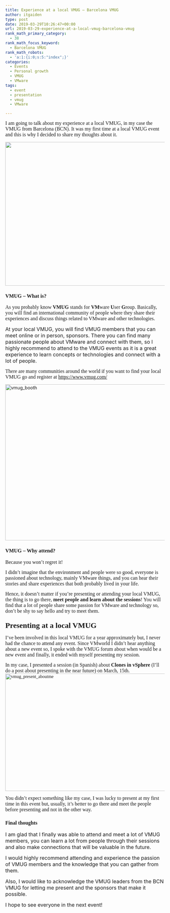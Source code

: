 ```yaml
---
title: Experience at a local VMUG – Barcelona VMUG
author: itgaiden
type: post
date: 2019-03-29T10:26:47+00:00
url: 2019-03-29-experience-at-a-local-vmug-barcelona-vmug
rank_math_primary_category:
  - 38
rank_math_focus_keyword:
  - Barcelona VMUG
rank_math_robots:
  - 'a:1:{i:0;s:5:"index";}'
categories:
  - Events
  - Personal growth
  - VMUG
  - VMware
tags:
  - event
  - presentation
  - vmug
  - VMware

---
```

<span style="font-family: Didact Gothic; font-size: 16px;">I am going to talk about my experience at a local VMUG, in my case the VMUG from Barcelona (BCN). It was my first time at a local VMUG event and this is why I decided to share my thoughts about it.</span>

<span style="font-family: Didact Gothic;"><img loading="lazy" class="alignnone wp-image-710 size-full" src="/wp-content/uploads/2019/03/vmug-bcn.png" alt="" width="572" height="453" srcset="/wp-content/uploads/2019/03/vmug-bcn.png 572w, /wp-content/uploads/2019/03/vmug-bcn-300x238.png 300w" sizes="(max-width: 572px) 100vw, 572px" /></span>

### <span style="font-family: Didact Gothic;">VMUG &#8211; What is?</span>

<span style="font-size: 16px; font-family: Didact Gothic;">As you probably know<strong> VMUG</strong> stands for <strong>VM</strong>ware <strong>U</strong>ser <strong>G</strong>roup. Basically, you will find an international community of people where they share their experiences and discuss things related to VMware and other technologies.</span>

<span style="font-size: 16px;">At your local VMUG, you will find VMUG members that you can meet online or in person, sponsors. There you can find many passionate people about VMware and connect with them, so I highly recommend to attend to the VMUG events as it is a great experience to learn concepts or technologies and connect with a lot of people.</span>

<span style="font-size: 16px; font-family: Didact Gothic;">There are many communities around the world if you want to find your local VMUG go and register at <a href="https://www.vmug.com/">https://www.vmug.com/</a></span>

<img loading="lazy" class="alignnone wp-image-698 size-large" src="/wp-content/uploads/2019/03/vmug_booth-1024x768.jpg" alt="vmug_booth" width="656" height="492" srcset="/wp-content/uploads/2019/03/vmug_booth-1024x768.jpg 1024w, /wp-content/uploads/2019/03/vmug_booth-300x225.jpg 300w, /wp-content/uploads/2019/03/vmug_booth-768x576.jpg 768w, /wp-content/uploads/2019/03/vmug_booth-1536x1152.jpg 1536w, /wp-content/uploads/2019/03/vmug_booth-1568x1176.jpg 1568w, /wp-content/uploads/2019/03/vmug_booth.jpg 1600w" sizes="(max-width: 656px) 100vw, 656px" /> 

### <span style="font-family: Didact Gothic;">VMUG &#8211; Why attend?</span>

<span style="font-family: Didact Gothic; font-size: 16px;">Because you won&#8217;t regret it!<br /> </span>

<span style="font-family: Didact Gothic; font-size: 16px;">I didn&#8217;t imagine that the environment and people were so good, everyone is passioned about technology, mainly VMware things, and you can hear their stories and share experiences that both probably lived in your life.<br /> </span>

<span style="font-family: Didact Gothic; font-size: 16px;">Hence, it doesn&#8217;t matter if you&#8217;re presenting or attending your local VMUG, the thing is to go there, <strong>meet people and learn about the sessions</strong>! You will find that a lot of people share some passion for VMware and technology so, don&#8217;t be shy to say hello and try to meet them.</span>

### <span style="font-family: Didact Gothic;"><span style="font-size: 14px;"><span style="font-size: 24px;">Presenting at a local VMUG</span><br /> </span></span>

<span style="font-size: 16px; font-family: Didact Gothic;">I&#8217;ve been involved in this local VMUG for a year approximately but, I never had the chance to attend any event. Since VMworld I didn&#8217;t hear anything about a new event so, I spoke with the VMUG forum about when would be a new event and finally, it ended with myself presenting my session.<br /> </span>

<span style="font-family: Didact Gothic;"><span style="font-size: 16px;">In my case, I presented a session (in Spanish) about <strong>Clones in vSphere</strong> (I&#8217;ll do a post about presenting in the near future) on March, 15th.</span><img loading="lazy" class="alignnone wp-image-701 size-large" src="/wp-content/uploads/2019/03/vmug_sidevision-1024x578.jpg" alt="vmug_present_aboutme" width="656" height="370" /></span>

<span style="font-size: 16px; font-family: Didact Gothic;">You didn&#8217;t expect something like my case, I was lucky to present at my first time in this event but, usually, it&#8217;s better to go there and meet the people before presenting and not in the other way.</span>

### <span style="font-family: Didact Gothic;">Final thoughts</span>

<span style="font-size: 16px;">I am glad that I finally was able to attend and meet a lot of VMUG members, you can learn a lot from people through their sessions and also make connections that will be valuable in the future.<br /> </span>

<span style="font-size: 16px;">I would highly recommend attending and experience the passion of VMUG members and the knowledge that you can gather from them.</span>

<span style="font-size: 16px;">Also, I would like to acknowledge the VMUG leaders from the BCN VMUG for letting me present and the sponsors that make it possible.</span>

<span style="font-size: 16px;">I hope to see everyone in the next event!</span>